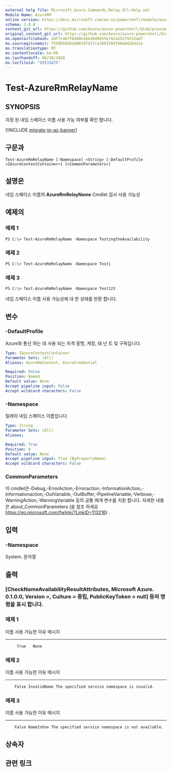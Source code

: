 ```yaml
---
external help file: Microsoft.Azure.Commands.Relay.dll-Help.xml
Module Name: AzureRM
online version: https://docs.microsoft.com/en-us/powershell/module/azurerm.relay/test-azurermrelayname
schema: 2.0.0
content_git_url: https://github.com/Azure/azure-powershell/blob/preview/src/ResourceManager/Relay/Commands.Relay/help/Test-AzureRmRelayName.md
original_content_git_url: https://github.com/Azure/azure-powershell/blob/preview/src/ResourceManager/Relay/Commands.Relay/help/Test-AzureRmRelayName.md
ms.openlocfilehash: adf7c4b7f8d80e16b49d9d55b742a55279232a07
ms.sourcegitcommit: f599b50d5e980197d1fca769378df90a842b42a1
ms.translationtype: MT
ms.contentlocale: ko-KR
ms.lasthandoff: 08/20/2020
ms.locfileid: "93531675"
---
```

# Test-AzureRmRelayName

## SYNOPSIS
지정 된 네임 스페이스 이름 사용 가능 여부를 확인 합니다.

[!INCLUDE [migrate-to-az-banner](../../includes/migrate-to-az-banner.md)]

## 구문과

```
Test-AzureRmRelayName [-Namespace] <String> [-DefaultProfile <IAzureContextContainer>] [<CommonParameters>]
```

## 설명은
네임 스페이스 이름의 **AzureRmRelayName** Cmdlet 검사 사용 가능성

## 예제의

### 예제 1
```
PS C:\> Test-AzureRmRelayName -Namespace TestingtheAvailability
```

### 예제 2
```
PS C:\> Test-AzureRmRelayName -Namespace Testi
```

### 예제 3
```
PS C:\> Test-AzureRmRelayName -Namespace Test123
```

네임 스페이스 이름 사용 가능성에 대 한 상태를 반환 합니다.

## 변수

### -DefaultProfile
Azure와 통신 하는 데 사용 되는 자격 증명, 계정, 테 넌 트 및 구독입니다.

```yaml
Type: IAzureContextContainer
Parameter Sets: (All)
Aliases: AzureRmContext, AzureCredential

Required: False
Position: Named
Default value: None
Accept pipeline input: False
Accept wildcard characters: False
```

### -Namespace
릴레이 네임 스페이스 이름입니다.

```yaml
Type: String
Parameter Sets: (All)
Aliases: 

Required: True
Position: 0
Default value: None
Accept pipeline input: True (ByPropertyName)
Accept wildcard characters: False
```

### CommonParameters
이 cmdlet은-Debug,-ErrorAction,-Erroraction,-InformationAction,-Informationaction,-OutVariable,-OutBuffer,-PipelineVariable,-Verbose,-WarningAction,-WarningVariable 등의 공통 매개 변수를 지원 합니다. 자세한 내용은 about_CommonParameters (을 참조 하세요 https://go.microsoft.com/fwlink/?LinkID=113216) .

## 입력

### -Namespace
 System. 문자열

## 출력

### [CheckNameAvailabilityResultAttributes, Microsoft Azure. 0.1.0.0, Version =, Culture = 중립, PublicKeyToken = null] 등의 명령을 표시 합니다.

### 예제 1
이름 사용 가능한 이유 메시지
------------- ------ -------
         True   None

### 예제 2
이름 사용 가능한 이유 메시지
-------------      ------ -------
        False InvalidName The specified service namespace is invalid.

### 예제 3
이름 사용 가능한 이유 메시지
-------------    ------ -------
        False NameInUse The specified service namespace is not available.

## 상속자

## 관련 링크

